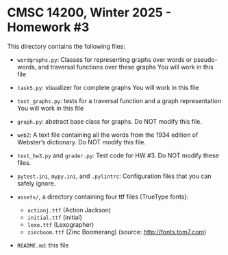 # CMSC 14200, Winter 2025 - Homework #3

This directory contains the following files:

- `wordgraphs.py`: Classes for representing graphs over words or pseudo-words, and traversal functions over these graphs
         You will work in this file

- `task5.py`: visualizer for complete graphs
            You will work in this file

- `test_graphs.py`: tests for a traversal function and a graph representation
             You will work in this file


- `graph.py`: abstract base class for graphs. Do NOT modify this file.

- `web2`: A text file containing all the words from the 1934 edition of Webster’s dictionary. Do NOT modify this file.

- `test_hw3.py` and `grader.py`: Test code for HW #3. Do NOT modify these files.

- `pytest.ini`, `mypy.ini`, and `.pylintrc`: Configuration files that you can safely ignore.

- `assets/`, a directory containing four ttf files (TrueType fonts):
  - `actionj.ttf` (Action Jackson)
  - `initial.ttf` (initial)
  - `lexo.ttf` (Lexographer)
  - `zincboom.ttf` (Zinc Boomerang)
    (source: http://fonts.tom7.com)

- `README.md`: this file
